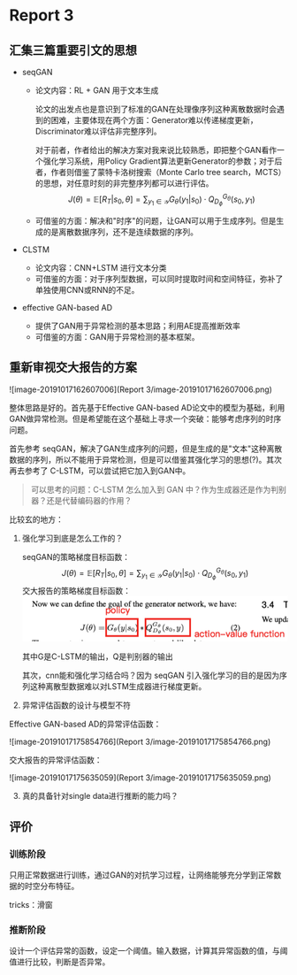 # Report 3

## 汇集三篇重要引文的思想

- seqGAN

    - 论文内容：RL + GAN 用于文本生成

        论文的出发点也是意识到了标准的GAN在处理像序列这种离散数据时会遇到的困难，主要体现在两个方面：Generator难以传递梯度更新，Discriminator难以评估非完整序列。

        对于前者，作者给出的解决方案对我来说比较熟悉，即把整个GAN看作一个强化学习系统，用Policy Gradient算法更新Generator的参数；对于后者，作者则借鉴了蒙特卡洛树搜索（Monte Carlo tree search，MCTS）的思想，对任意时刻的非完整序列都可以进行评估。
        $$
        J(\theta)=\mathbb{E}\left[R_{T} | s_{0}, \theta\right]=\sum_{y_{1} \in \mathcal{Y}} G_{\theta}\left(y_{1} | s_{0}\right) \cdot Q_{D_{\phi}}^{G_{\theta}}\left(s_{0}, y_{1}\right)
        $$

    - 可借鉴的方面：解决和"时序"的问题，让GAN可以用于生成序列。但是生成的是离散数据序列，还不是连续数据的序列。

- CLSTM
    - 论文内容：CNN+LSTM 进行文本分类
    - 可借鉴的方面：对于序列型数据，可以同时提取时间和空间特征，弥补了单独使用CNN或RNN的不足。

- effective GAN-based AD
    - 提供了GAN用于异常检测的基本思路；利用AE提高推断效率
    - 可借鉴的方面：GAN用于异常检测的基本框架。



## 重新审视交大报告的方案

![image-20191017162607006](Report 3/image-20191017162607006.png)

整体思路是好的。首先基于Effective GAN-based AD论文中的模型为基础，利用GAN做异常检测。但是希望能在这个基础上寻求一个突破：能够考虑序列的时序问题。

首先参考 seqGAN，解决了GAN生成序列的问题，但是生成的是"文本"这种离散数据的序列，所以不能用于异常检测，但是可以借鉴其强化学习的思想(?)。其次再去参考了 C-LSTM，可以尝试把它加入到GAN中。

> 可以思考的问题：C-LSTM 怎么加入到 GAN 中？作为生成器还是作为判别器？还是代替编码器的作用？



比较玄的地方：

1. 强化学习到底是怎么工作的？

    seqGAN的策略梯度目标函数：
    $$
    J(\theta)=\mathbb{E}\left[R_{T} | s_{0}, \theta\right]=\sum_{y_{1} \in \mathcal{Y}} G_{\theta}\left(y_{1} | s_{0}\right) \cdot Q_{D_{\phi}}^{G_{\theta}}\left(s_{0}, y_{1}\right)
    $$
    交大报告的策略梯度目标函数：![image-20191017170511842](Report%203/image-20191017170511842.png)

    其中G是C-LSTM的输出，Q是判别器的输出

    其次，cnn能和强化学习结合吗？因为 seqGAN 引入强化学习的目的是因为序列这种离散型数据难以对LSTM生成器进行梯度更新。

2. 异常评估函数的设计与模型不符

Effective GAN-based AD的异常评估函数：

![image-20191017175854766](Report 3/image-20191017175854766.png)

交大报告的异常评估函数：

![image-20191017175635059](Report 3/image-20191017175635059.png)

3. 真的具备针对single data进行推断的能力吗？



## 评价

### 训练阶段

只用正常数据进行训练，通过GAN的对抗学习过程，让网络能够充分学到正常数据的时空分布特征。

tricks：滑窗

### 推断阶段

设计一个评估异常的函数，设定一个阈值。输入数据，计算其异常函数的值，与阈值进行比较，判断是否异常。
